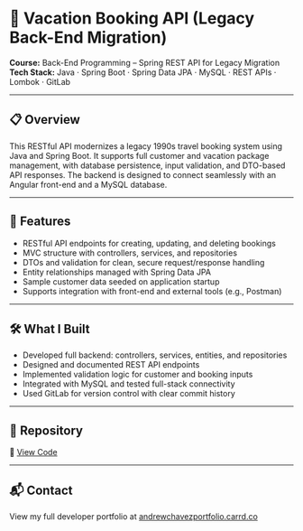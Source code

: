 # 🧳 Vacation Booking API (Legacy Back-End Migration)

**Course:** Back-End Programming – Spring REST API for Legacy Migration  
**Tech Stack:** Java · Spring Boot · Spring Data JPA · MySQL · REST APIs · Lombok · GitLab

---

## 📋 Overview  
This RESTful API modernizes a legacy 1990s travel booking system using Java and Spring Boot. It supports full customer and vacation package management, with database persistence, input validation, and DTO-based API responses. The backend is designed to connect seamlessly with an Angular front-end and a MySQL database.

---

## 🎯 Features
- RESTful API endpoints for creating, updating, and deleting bookings
- MVC structure with controllers, services, and repositories
- DTOs and validation for clean, secure request/response handling
- Entity relationships managed with Spring Data JPA
- Sample customer data seeded on application startup
- Supports integration with front-end and external tools (e.g., Postman)

---

## 🛠️ What I Built
- Developed full backend: controllers, services, entities, and repositories
- Designed and documented REST API endpoints
- Implemented validation logic for customer and booking inputs
- Integrated with MySQL and tested full-stack connectivity
- Used GitLab for version control with clear commit history

---

## 📂 Repository  
🔗 [View Code](https://github.com/andrewchavez-24/d287-java-frameworks)

---

## 📬 Contact  
View my full developer portfolio at [andrewchavezportfolio.carrd.co](https://andrewchavezportfolio.carrd.co)
